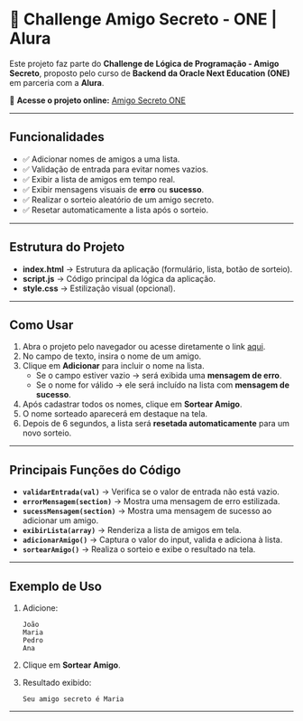 # 🎁 Challenge Amigo Secreto - ONE \| Alura

Este projeto faz parte do **Challenge de Lógica de Programação - Amigo
Secreto**, proposto pelo curso de **Backend da Oracle Next Education
(ONE)** em parceria com a **Alura**.

🔗 **Acesse o projeto online:** [Amigo Secreto
ONE](https://challenge-amigo-secreto-one-alura.vercel.app/)

------------------------------------------------------------------------

## Funcionalidades

-   ✅ Adicionar nomes de amigos a uma lista.
-   ✅ Validação de entrada para evitar nomes vazios.
-   ✅ Exibir a lista de amigos em tempo real.
-   ✅ Exibir mensagens visuais de **erro** ou **sucesso**.
-   ✅ Realizar o sorteio aleatório de um amigo secreto.
-   ✅ Resetar automaticamente a lista após o sorteio.

------------------------------------------------------------------------

## Estrutura do Projeto

-   **index.html** → Estrutura da aplicação (formulário, lista, botão de
    sorteio).
-   **script.js** → Código principal da lógica da aplicação.
-   **style.css** → Estilização visual (opcional).

------------------------------------------------------------------------

## Como Usar

1.  Abra o projeto pelo navegador ou acesse diretamente o link
    [aqui](https://challenge-amigo-secreto-one-alura.vercel.app/).
2.  No campo de texto, insira o nome de um amigo.
3.  Clique em **Adicionar** para incluir o nome na lista.
    -   Se o campo estiver vazio → será exibida uma **mensagem de
        erro**.
    -   Se o nome for válido → ele será incluído na lista com **mensagem
        de sucesso**.
4.  Após cadastrar todos os nomes, clique em **Sortear Amigo**.
5.  O nome sorteado aparecerá em destaque na tela.
6.  Depois de 6 segundos, a lista será **resetada automaticamente** para
    um novo sorteio.

------------------------------------------------------------------------

## Principais Funções do Código

-   **`validarEntrada(val)`** → Verifica se o valor de entrada não está
    vazio.
-   **`errorMensagem(section)`** → Mostra uma mensagem de erro
    estilizada.
-   **`sucessMensagem(section)`** → Mostra uma mensagem de sucesso ao
    adicionar um amigo.
-   **`exibirLista(array)`** → Renderiza a lista de amigos em tela.
-   **`adicionarAmigo()`** → Captura o valor do input, valida e adiciona
    à lista.
-   **`sortearAmigo()`** → Realiza o sorteio e exibe o resultado na
    tela.

------------------------------------------------------------------------

## Exemplo de Uso

1.  Adicione:

        João
        Maria
        Pedro
        Ana

2.  Clique em **Sortear Amigo**.

3.  Resultado exibido:

        Seu amigo secreto é Maria

------------------------------------------------------------------------

